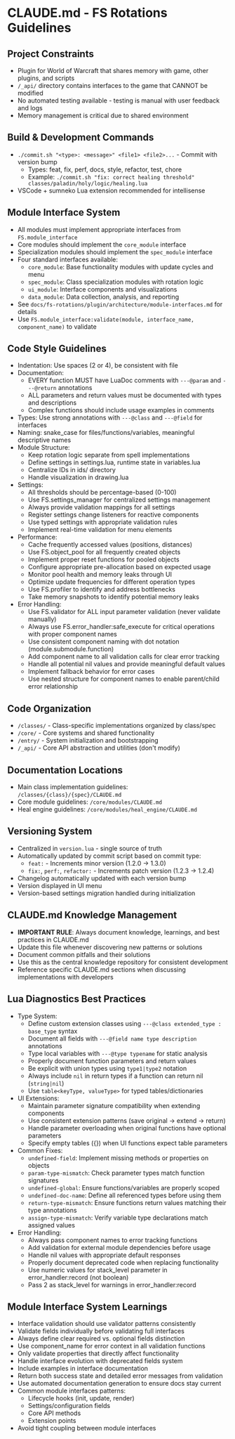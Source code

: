 # CLAUDE.md - FS Rotations Guidelines

## Project Constraints
- Plugin for World of Warcraft that shares memory with game, other plugins, and scripts
- `/_api/` directory contains interfaces to the game that CANNOT be modified
- No automated testing available - testing is manual with user feedback and logs
- Memory management is critical due to shared environment

## Build & Development Commands
- `./commit.sh "<type>: <message>" <file1> <file2>...` - Commit with version bump
  - Types: feat, fix, perf, docs, style, refactor, test, chore
  - Example: `./commit.sh "fix: correct healing threshold" classes/paladin/holy/logic/healing.lua`
- VSCode + sumneko Lua extension recommended for intellisense

## Module Interface System
- All modules must implement appropriate interfaces from `FS.module_interface`
- Core modules should implement the `core_module` interface
- Specialization modules should implement the `spec_module` interface
- Four standard interfaces available:
  - `core_module`: Base functionality modules with update cycles and menu
  - `spec_module`: Class specialization modules with rotation logic
  - `ui_module`: Interface components and visualizations
  - `data_module`: Data collection, analysis, and reporting
- See `docs/fs-rotations/plugin/architecture/module-interfaces.md` for details
- Use `FS.module_interface:validate(module, interface_name, component_name)` to validate

## Code Style Guidelines
- Indentation: Use spaces (2 or 4), be consistent with file
- Documentation:
  - EVERY function MUST have LuaDoc comments with `---@param` and `---@return` annotations
  - ALL parameters and return values must be documented with types and descriptions
  - Complex functions should include usage examples in comments
- Types: Use strong annotations with `---@class` and `---@field` for interfaces
- Naming: snake_case for files/functions/variables, meaningful descriptive names
- Module Structure:
  - Keep rotation logic separate from spell implementations
  - Define settings in settings.lua, runtime state in variables.lua
  - Centralize IDs in ids/ directory
  - Handle visualization in drawing.lua
- Settings: 
  - All thresholds should be percentage-based (0-100)
  - Use FS.settings_manager for centralized settings management
  - Always provide validation mappings for all settings
  - Register settings change listeners for reactive components
  - Use typed settings with appropriate validation rules
  - Implement real-time validation for menu elements
- Performance: 
  - Cache frequently accessed values (positions, distances)
  - Use FS.object_pool for all frequently created objects 
  - Implement proper reset functions for pooled objects
  - Configure appropriate pre-allocation based on expected usage
  - Monitor pool health and memory leaks through UI
  - Optimize update frequencies for different operation types
  - Use FS.profiler to identify and address bottlenecks 
  - Take memory snapshots to identify potential memory leaks
- Error Handling: 
  - Use FS.validator for ALL input parameter validation (never validate manually)
  - Always use FS.error_handler:safe_execute for critical operations with proper component names
  - Use consistent component naming with dot notation (module.submodule.function)
  - Add component name to all validation calls for clear error tracking
  - Handle all potential nil values and provide meaningful default values
  - Implement fallback behavior for error cases 
  - Use nested structure for component names to enable parent/child error relationship

## Code Organization
- `/classes/` - Class-specific implementations organized by class/spec
- `/core/` - Core systems and shared functionality
- `/entry/` - System initialization and bootstrapping
- `/_api/` - Core API abstraction and utilities (don't modify)

## Documentation Locations
- Main class implementation guidelines: `/classes/{class}/{spec}/CLAUDE.md`
- Core module guidelines: `/core/modules/CLAUDE.md`
- Heal engine guidelines: `/core/modules/heal_engine/CLAUDE.md`

## Versioning System
- Centralized in `version.lua` - single source of truth
- Automatically updated by commit script based on commit type:
  - `feat:` - Increments minor version (1.2.0 → 1.3.0)
  - `fix:`, `perf:`, `refactor:` - Increments patch version (1.2.3 → 1.2.4)
- Changelog automatically updated with each version bump
- Version displayed in UI menu
- Version-based settings migration handled during initialization

## CLAUDE.md Knowledge Management
- **IMPORTANT RULE**: Always document knowledge, learnings, and best practices in CLAUDE.md
- Update this file whenever discovering new patterns or solutions
- Document common pitfalls and their solutions
- Use this as the central knowledge repository for consistent development
- Reference specific CLAUDE.md sections when discussing implementations with developers

## Lua Diagnostics Best Practices
- Type System:
  - Define custom extension classes using `---@class extended_type : base_type` syntax
  - Document all fields with `---@field name type description` annotations
  - Type local variables with `---@type typename` for static analysis
  - Properly document function parameters and return values
  - Be explicit with union types using `type1|type2` notation
  - Always include `nil` in return types if a function can return nil (`string|nil`)
  - Use `table<keyType, valueType>` for typed tables/dictionaries
- UI Extensions:
  - Maintain parameter signature compatibility when extending components
  - Use consistent extension patterns (save original → extend → return)
  - Handle parameter overloading when original functions have optional parameters
  - Specify empty tables ({}) when UI functions expect table parameters
- Common Fixes:
  - `undefined-field`: Implement missing methods or properties on objects
  - `param-type-mismatch`: Check parameter types match function signatures
  - `undefined-global`: Ensure functions/variables are properly scoped
  - `undefined-doc-name`: Define all referenced types before using them
  - `return-type-mismatch`: Ensure functions return values matching their type annotations
  - `assign-type-mismatch`: Verify variable type declarations match assigned values
- Error Handling:
  - Always pass component names to error tracking functions
  - Add validation for external module dependencies before usage
  - Handle nil values with appropriate default responses
  - Properly document deprecated code when replacing functionality
  - Use numeric values for stack_level parameter in error_handler:record (not boolean)
  - Pass 2 as stack_level for warnings in error_handler:record

## Module Interface System Learnings
- Interface validation should use validator patterns consistently
- Validate fields individually before validating full interfaces
- Always define clear required vs. optional fields distinction
- Use component_name for error context in all validation functions
- Only validate properties that directly affect functionality
- Handle interface evolution with deprecated fields system
- Include examples in interface documentation
- Return both success state and detailed error messages from validation
- Use automated documentation generation to ensure docs stay current
- Common module interfaces patterns:
  - Lifecycle hooks (init, update, render)
  - Settings/configuration fields
  - Core API methods
  - Extension points
- Avoid tight coupling between module interfaces